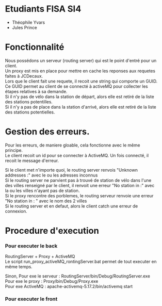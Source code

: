 # Etudiants FISA SI4

* Théophile Yvars<br/>
* Jules Prince

# Fonctionnalité

Nous possédons un serveur (routing server) qui est le point d'entré pour un client. <br/>
Un proxy est mis en place pour mettre en cache les reponses aux requetes faites à JCDecaux. <br/>
Lors que le client fait une requete, il recoit une string qui comporte un GUID.<br/>
Ce GUID permet au client de se connecté à activeMQ pour collecter les étapes relatives à sa demande. <br/>
Si il n'y pas de vélo dans la station de départ, alors elle est retiré de la liste des stations potentilles. <br/>
Si il n'y a pas de place dans la station d'arrivé, alors elle est retiré de la liste des stations potentielles.<br/>

# Gestion des erreurs.

Pour les erreurs, de maniere gloable, cela fonctionne avec le même principe.<br/>
Le client recoit un id pour se connecter à ActiveMQ. Un fois connecté, il recoit le message d'erreur. <br/>

Si le client met n'importe quoi, le routing server renvois "Unknown addresses :" avec le ou les adresses inconnus <br/>
Si le routing server ne parvient pas à trouvé de station de vélo dans l'une des villes renseigné par le client, il renvoit une erreur "No station in :" avec la ou les villes n'ayant pas de station.<br/>
Si le proxy rencontre des porblemes, le routing serveur renvoie une erreur "No station in : " avec le nom des 2 villes <br/>
Si le routing server et en defaut, alors le client catch une erreur de connexion.

# Procedure d'execution 

### Pour executer le back

RoutingServer + Proxy + ActiveMQ<br/>
Le script run_proxy_activeMQ_rontingServer.bat permet de tout executer en même temps.<br/>

Sinon, 
Pour exe le serveur : RoutingServer/bin/Debug/RoutingServer.exe<br/>
Pour exe le proxy : Proxy/bin/Debug/Proxy.exe<br/>
Pour exe ActiveMQ : apache-activemq-5.17.2/bin/activemq start<br/>

### Pour executer le front

